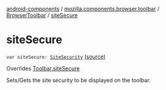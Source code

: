 [android-components](../../index.md) / [mozilla.components.browser.toolbar](../index.md) / [BrowserToolbar](index.md) / [siteSecure](./site-secure.md)

# siteSecure

`var siteSecure: `[`SiteSecurity`](../../mozilla.components.concept.toolbar/-toolbar/-site-security/index.md) [(source)](https://github.com/mozilla-mobile/android-components/blob/master/components/browser/toolbar/src/main/java/mozilla/components/browser/toolbar/BrowserToolbar.kt#L275)

Overrides [Toolbar.siteSecure](../../mozilla.components.concept.toolbar/-toolbar/site-secure.md)

Sets/Gets the site security to be displayed on the toolbar.

